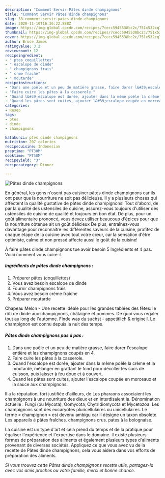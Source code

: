 ```yaml
---
description: "Comment Servir Pâtes dinde champignons"
title: "Comment Servir Pâtes dinde champignons"
slug: 33-comment-servir-pates-dinde-champignons
date: 2020-11-10T16:36:22.888Z
image: https://img-global.cpcdn.com/recipes/7cecc5945538bc2c/751x532cq70/pates-dinde-champignons-photo-principale-de-la-recette.jpg
thumbnail: https://img-global.cpcdn.com/recipes/7cecc5945538bc2c/751x532cq70/pates-dinde-champignons-photo-principale-de-la-recette.jpg
cover: https://img-global.cpcdn.com/recipes/7cecc5945538bc2c/751x532cq70/pates-dinde-champignons-photo-principale-de-la-recette.jpg
author: Bruce James
ratingvalue: 3.2
reviewcount: 12
recipeingredient:
- " ptes coquillettes"
- " escalope de dinde"
- " champignons frais"
- " crme frache"
- " moutarde"
recipeinstructions:
- "Dans une poêle et un peu de matière grasse, faire dorer l&#39;escalope entière et les champignons coupés en 4."
- "Faire cuire les pâtes à la casserole."
- "Quand l&#39;escalope est dorée, ajouter dans la même poêle la crème et la moutarde, mélanger en grattant le fond pour décoller les sucs de cuisson, puis laisser à feu doux et à couvert."
- "Quand les pâtes sont cuites, ajouter l&#39;escalope coupée en morceaux et la sauce aux champignons."
categories:
- Resep
tags:
- ptes
- dinde
- champignons

katakunci: ptes dinde champignons 
nutrition: 207 calories
recipecuisine: Indonesian
preptime: "PT30M"
cooktime: "PT50M"
recipeyield: "3"
recipecategory: Dinner

---
```



![Pâtes dinde champignons](https://img-global.cpcdn.com/recipes/7cecc5945538bc2c/751x532cq70/pates-dinde-champignons-photo-principale-de-la-recette.jpg)

En général, les gens n'osent pas cuisiner pâtes dinde champignons car ils ont peur que la nourriture ne soit pas délicieuse. Il y a plusieurs choses qui affectent la qualité gustative de pâtes dinde champignons! Tout d'abord, de par la qualité des ustensiles de cuisine, assurez-vous toujours d'utiliser des ustensiles de cuisine de qualité et toujours en bon état. De plus, pour un goût alimentaire prononcé, vous devez utiliser beaucoup d'épices pour que la nourriture obtenue ait un goût délicieux De plus, entraînez-vous davantage pour reconnaître les différentes saveurs de la cuisine, profitez de chaque étape de la cuisine avec tout votre cœur, car la sensation d'être optimiste, calme et non pressé affecte aussi le goût de la cuisine!

<!--inarticleads1-->

À faire pâtes dinde champignons tue avoir besoin 5 Ingrédients et 4 pas. Voici comment vous cuire il.

##### Ingrédients de pâtes dinde champignons :

1. Préparer  pâtes (coquillettes)
1. Vous avez besoin  escalope de dinde
1. Fournir  champignons frais
1. Vous avez besoin  crème fraîche
1. Préparer  moutarde


Chapeau Melon - Une recette idéale pour les grandes tablées des fêtes: le rôti de dinde aux champignons, châtaigne et pommes. De quoi vous régaler tout au long de l&#39;automne. Finde was du suchst - appetitlich &amp; originell. Le champignon est connu depuis la nuit des temps. 

<!--inarticleads2-->

##### Pâtes dinde champignons pas à pas :

1. Dans une poêle et un peu de matière grasse, faire dorer l&#39;escalope entière et les champignons coupés en 4.
1. Faire cuire les pâtes à la casserole.
1. Quand l&#39;escalope est dorée, ajouter dans la même poêle la crème et la moutarde, mélanger en grattant le fond pour décoller les sucs de cuisson, puis laisser à feu doux et à couvert.
1. Quand les pâtes sont cuites, ajouter l&#39;escalope coupée en morceaux et la sauce aux champignons.


Il a la réputation, fort justifiée d&#39;ailleurs, de Les pharaons associaient les champignons à une nourriture des dieux et en interdisaient la. Dénomination actuelle : Fungi (ou Mycota), Oomycota, Chytridiomycota et Mycetozoa. Les champignons sont des eucaryotes pluricellulaires ou unicellulaires. Le terme « champignon » est devenu ambigu car il désigne un taxon obsolète. Les appareils à pâtes fraîches. champignons crus. pates à la bolognaise. 

<!--inarticleads1-->

<p>
La cuisine est un type d'art et cela prend du temps et de la pratique pour égaliser l'expérience et l'expertise dans le domaine. Il existe plusieurs formes de préparation des aliments et également plusieurs types d'aliments provenant de diverses sociétés. Appliquez ce que vous avez vu de la recette de Pâtes dinde champignons, cela vous aidera dans vos efforts de préparation des aliments.
</p>

<p>
<i>Si vous trouvez cette Pâtes dinde champignons recette utile, partagez-la avec vos amis proches ou votre famille, merci et bonne chance.</i>
</p>
